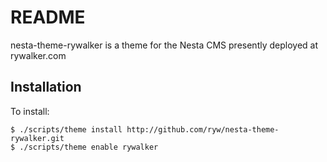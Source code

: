 README
======

nesta-theme-rywalker is a theme for the Nesta CMS presently deployed at rywalker.com

Installation
------------

To install:

    $ ./scripts/theme install http://github.com/ryw/nesta-theme-rywalker.git
    $ ./scripts/theme enable rywalker
